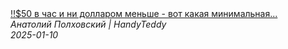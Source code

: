 <!--2025-01-10 20:03:23-->
<div class="yb">
  <a class="nodecor" href="/posts.html?rabota/50_v_chas_i_ni_dollarom_menshe_-_vot_kakaya_minimalnaya_stavka_nachinajushchego_hendimena">
    <img class="preview" data-videoid="m1ZDpSK_Vtc" src="https://i2.ytimg.com/vi/m1ZDpSK_Vtc/hqdefault.jpg" align="middle" alt="">
  </a>
  <div class="inlbl text">
    <a class="nodecor" href="/posts.html?rabota/50_v_chas_i_ni_dollarom_menshe_-_vot_kakaya_minimalnaya_stavka_nachinajushchego_hendimena">‼️$50 в час и ни долларом меньше - вот какая минимальная...</a><br>
    <i class="smaller2">Анатолий Полховский | HandyTeddy </i><br>
    <i class="smaller3">2025-01-10</i>
  </div>
</div>
